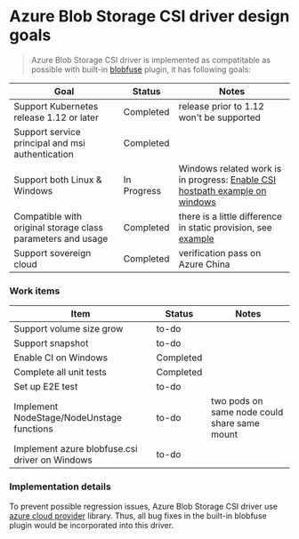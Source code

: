 # Azure Blob Storage CSI driver design goals
 > Azure Blob Storage CSI driver is implemented as compatitable as possible with built-in [blobfuse](https://kubernetes.io/docs/concepts/storage/volumes/#blobfuse) plugin, it has following goals:

Goal | Status | Notes
--- | --- | --- |
Support Kubernetes release 1.12 or later | Completed | release prior to 1.12 won't be supported |
Support service principal and msi authentication | Completed |  |
Support both Linux & Windows | In Progress | Windows related work is in progress: [Enable CSI hostpath example on windows](https://github.com/kubernetes-csi/drivers/issues/79) |
Compatible with original storage class parameters and usage| Completed | there is a little difference in static provision, see [example](../deploy/example/pv-blobfuse-csi.yaml) |
Support sovereign cloud| Completed | verification pass on Azure China |

### Work items
Item | Status | Notes
--- | --- | --- |
Support volume size grow | to-do |  |
Support snapshot | to-do |  |
Enable CI on Windows | Completed |  |
Complete all unit tests | Completed |  |
Set up E2E test | to-do |  |
Implement NodeStage/NodeUnstage functions | to-do | two pods on same node could share same mount |
Implement azure blobfuse.csi driver on Windows | to-do |  |

### Implementation details
To prevent possible regression issues, Azure Blob Storage CSI driver use [azure cloud provider](https://github.com/kubernetes/kubernetes/tree/v1.13.0/pkg/cloudprovider/providers/azure) library. Thus, all bug fixes in the built-in blobfuse plugin would be incorporated into this driver.
